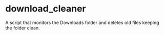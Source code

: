 # download_cleaner
A script that monitors the Downloads folder and deletes old files keeping the folder clean.


